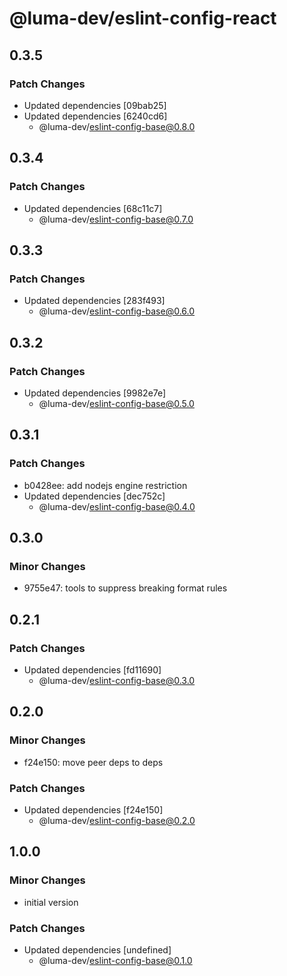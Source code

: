 # @luma-dev/eslint-config-react

## 0.3.5

### Patch Changes

- Updated dependencies [09bab25]
- Updated dependencies [6240cd6]
  - @luma-dev/eslint-config-base@0.8.0

## 0.3.4

### Patch Changes

- Updated dependencies [68c11c7]
  - @luma-dev/eslint-config-base@0.7.0

## 0.3.3

### Patch Changes

- Updated dependencies [283f493]
  - @luma-dev/eslint-config-base@0.6.0

## 0.3.2

### Patch Changes

- Updated dependencies [9982e7e]
  - @luma-dev/eslint-config-base@0.5.0

## 0.3.1

### Patch Changes

- b0428ee: add nodejs engine restriction
- Updated dependencies [dec752c]
  - @luma-dev/eslint-config-base@0.4.0

## 0.3.0

### Minor Changes

- 9755e47: tools to suppress breaking format rules

## 0.2.1

### Patch Changes

- Updated dependencies [fd11690]
  - @luma-dev/eslint-config-base@0.3.0

## 0.2.0

### Minor Changes

- f24e150: move peer deps to deps

### Patch Changes

- Updated dependencies [f24e150]
  - @luma-dev/eslint-config-base@0.2.0

## 1.0.0

### Minor Changes

- initial version

### Patch Changes

- Updated dependencies [undefined]
  - @luma-dev/eslint-config-base@0.1.0
